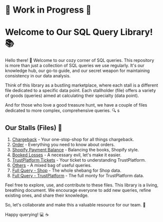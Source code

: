 # :construction: Work in Progress :construction:

# Welcome to Our SQL Query Library! :books:

Hello there! :wave: Welcome to our cozy corner of SQL queries. This repository is more than just a collection of SQL queries we use regularly. It's our knowledge hub, our go-to guide, and our secret weapon for maintaining consistency in our data analysis. 

Think of this library as a bustling marketplace, where each stall is a different file dedicated to a specific data point. Each stallholder (file) offers a variety of goods (queries) aimed at calculating their specialty (data point). 

And for those who love a good treasure hunt, we have a couple of files dedicated to more complex, comprehensive queries. :mag:
s
## Our Stalls (Files) :file_folder:

1. [Chargeback](./Chargeback.md) - Your one-stop-shop for all things chargeback.
2. [Order](./Order.md) - Everything you need to know about orders.
3. [Shopify Payment Balance](./Shopify_Payment_Balance.md) - Balancing the books, Shopify style.
4. [Booked Losses](./Booked_Losses.md) - A necessary evil, let's make it easier.
5. [TrustPlatform Tickets](./TrustPlatform_Tickets.md) - Your ticket to understanding TrustPlatform.
6. [Others](./Others.md) - A mixed bag of useful queries.
7. [Full Query - Shop](./Full_Query_Shop.md) - The whole shebang for Shop data.
8. [Full Query - TrustPlatform](./Full_Query_TrustPlatform.md) - The full monty for TrustPlatform data.

Feel free to explore, use, and contribute to these files. This library is a living, breathing document. We encourage everyone to add new queries, refine existing ones, and share their knowledge. 

So, let's collaborate and make this a valuable resource for our team. :handshake:

Happy querying! :computer: :coffee:
